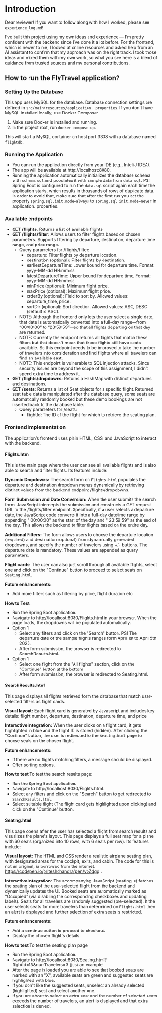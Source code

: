 # Introduction

Dear reviewer! If you want to follow along with how I worked, please see `experience_log.md`!

I’ve built this project using my own ideas and experience — I’m pretty confident with the backend since I’ve done it 
a lot before. For the frontend, which is newer to me, I looked at online resources and asked help from an AI assistant 
to confirm that my approach was on the right track. I took those ideas and mixed them with my own work, so what you see here is a blend of guidance from trusted sources and my personal contributions.

## How to run the FlyTravel application?

### Setting Up the Database
This app uses MySQL for the database. Database connection settings are defined in `src/main/resources/application.
properties`. If you don’t have MySQL installed locally, use Docker Compose:
1. Make sure Docker is installed and running.
2. In the project root, run `docker compose up`.

This will start a MySQL container on host port 3308 with a database named `flightdb`.

### Running the Application
- You can run the application directly from your IDE (e.g., IntelliJ IDEA).
- The app will be available at http://localhost:8080.
- Running the application automatically initializes the database schema with `schema.sql` and populates it with 
  sample data from `data.sql`. PS! Spring Boot is configured to run the `data.sql` script again each time the 
  application starts, which results in thousands of rows of duplicate data. In order to avoid that, make sure that 
  after the first run you set the property `spring.sql.init.mode=always` to `spring.sql.init.mode=never` in application.
  properties.

### Available endpoints
- **GET /flights**: Returns a list of available flights.
- **GET /flights/filter**: Allows users to filter flights based on chosen parameters. Supports filtering by 
  departure, destination, departure time range, and price range.
  - Query parameters for /flights/filter:
    - departure: Filter flights by departure location. 
    - destination (optional): Filter flights by destination. 
    - earliestDepartureTime: Lower bound for departure time. Format: yyyy-MM-dd HH:mm:ss. 
    - latestDepartureTime: Upper bound for departure time. Format: yyyy-MM-dd HH:mm:ss. 
    - minPrice (optional): Minimum flight price. 
    - maxPrice (optional): Maximum flight price. 
    - orderBy (optional): Field to sort by. Allowed values: departure_time, price. 
    - sortDir (optional): Sort direction. Allowed values: ASC, DESC (default is ASC).
  - NOTE: Although the frontend only lets the user select a single date, that date is automatically converted into a 
    full-day range—from “00:00:00” to “23:59:59”—so that all flights departing on that day are returned.
  - NOTE: Currently the endpoint returns all flights that match these filters but that doesn't mean that these 
    flights still have seats available. So this endpoint needs to be improved to take the number of travelers into 
    consideration and find flights where all travelers can find an available seat.
  - NOTE: This endpoint is vulnerable to SQL injection attacks. Since security issues are beyond the scope of this 
    assignment, I didn't spend extra time to address it.
- **GET /flights/dropdowns**: Returns a HashMap with distinct departures and destinations.
- **GET /seats**: Returns a list of Seat objects for a specific flight. Returned seat table data is manipulated 
  after the database query, some seats are automatically randomly booked but these demo bookings are not inserted 
  back to the database table.
  - Query parameters for /seats:
    - flightId: The ID of the flight for which to retrieve the seating plan.


### Frontend implementation
The application’s frontend uses plain HTML, CSS, and JavaScript to interact with the backend.

#### Flights.html
This is the main page where the user can see all available flights and is also able to search and filter flights. 
Its features include:

**Dynamic Dropdowns:** The search form on `Flights.html` populates the departure and destination dropdown menus 
dynamically by retrieving distinct values from the backend endpoint /flights/dropdowns.

**Form Submission and Date Conversion:** When the user submits the search form, JavaScript intercepts the submission 
and constructs a GET request URL to the /flights/filter endpoint. Specifically, if a user selects a departure date, the JavaScript code converts it into a full-day datetime range by appending " 00:00:00" as the start of the day and " 23:59:59" as the end of the day. This allows the backend to filter flights based on the entire day.

**Additional Filters:** The form allows users to choose the departure location (required) and destination 
(optional) from dynamically generated dropdowns, and specify the number of travelers using +/- buttons. The 
departure date is mandatory. These values are appended as query parameters.

**Flight cards:** The user can also just scroll through all available flights, select one and click on the 
"Continue" button to proceed to select seats on `Seating.html`.

**Future enhancements:**
- Add more filters such as filtering by price, flight duration etc.

**How to Test:** 
- Run the Spring Boot application.
- Navigate to http://localhost:8080/Flights.html in your browser. When the page loads, the dropdowns will be 
populated automatically. 
- Option 1:
  - Select any filters and click on the "Search" button. PS! The departure date of the sample flights ranges form 
    April 1st to April 5th 2025.
  - After form submission, the browser is redirected to SearchResults.html.
- Option 1: 
  - Select one flight from the "All flights" section, click on the "Continue" button at the bottom
  - After form submission, the browser is redirected to Seating.html.

#### SearchResults.html
This page displays all flights retrieved form the database that match user-selected filters as flight cards. 

**Visual layout:** Each flight card is generated by Javascript and includes key details: flight number, departure, destination, departure time, and price. 

**Interactive integration:** When the user clicks on a flight card, it gets highlighted in blue and the flight ID is stored (hidden). After clicking the 
"Continue" button, the user is redirected to the `Seating.html` page to choose seats on the chosen flight.

**Future enhancements:**
- If there are no flights matching filters, a message should be displayed.
- Offer sorting options.

**How to test**
To test the search results page:
- Run the Spring Boot application.
- Navigate to http://localhost:8080/Flights.html.
- Select any filters and click on the "Search" button to get redirected to `SearchResults.html`.
- Select suitable flight (The flight card gets highlighted upon clicking) and click on the "Continue" button.

#### Seating.html
This page opens after the user has selected a flight from search results and visualizes the plane's layout. This 
page displays a full seat map for a plane with 60 seats (organized into 10 rows, with 6 seats per row). Its features 
include:

**Visual layout:** The HTML and CSS render a realistic airplane seating plan, with designated areas for the cockpit, 
exits, and cabin. The code for this is not an original, is borrowed from the internet: https://codepen.io/priteshchandra/pen/voZdgq .

**Interactive integration:** The accompanying JavaScript (seating.js) fetches the seating plan of the user-selected 
flight from the backend and dynamically updates the UI. Booked seats are automatically marked as 
“Occupied” (via disabling the corresponding checkboxes and updating labels). Seats for all travelers are randomly 
suggested (pre-selected). If the user selects seats for more travelers than determined on `Flights.html` then an alert is 
displayed and further selection of extra seats is restricted.

**Future enhancements:**
- Add a continue button to proceed to checkout.
- Display the chosen flight's details.

**How to test** 
To test the seating plan page:
- Run the Spring Boot application.
- Navigate to http://localhost:8080/Seating.html?flightId=13&numTravelers=3 (just an example)
- After the page is loaded you are able to see that booked seats are marked with an "X", available seats are green 
  and suggested seats are highlighted with blue.
- If you don't like the suggested seats, unselect an already selected (highlighted) seat and select another one.
- If you are about to select an extra seat and the number of selected seats exceeds the number of travelers, an alert 
  is displayed and that extra selection is denied.
